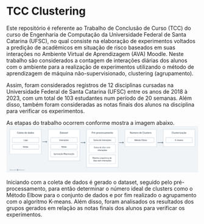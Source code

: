 # TCC Clustering

Este repositório é referente ao Trabalho de Conclusão de Curso (TCC) do curso de Engenharia de Computação da Universidade Federal de Santa Catarina (UFSC), no qual consiste na elaboração de experimentos voltados a predição de acadêmicos em situação de risco baseados em suas interações no Ambiente Virtual de Aprendizagem (AVA) Moodle. Neste trabalho são considerados a contagem de interações diárias dos alunos com o ambiente para a realização de experimentos utilizando o método de aprendizagem de máquina não-supervisionado, clustering (agrupamento).

Assim, foram considerados registros de 12 disciplinas cursadas na Universidade Federal de Santa Catarina (UFSC) entre os anos de 2018 à 2023, com um total de 103 estudantes num período de 20 semanas. Além disso, também foram consideradas as notas finais dos alunos na disciplina para verificar os experimentos.

As etapas do trabalho ocorrem conforme mostra a imagem abaixo.
![](https://github.com/eduardozago/tcc-clustering/blob/main/method.png)

Iniciando com a coleta de dados é gerado o dataset, seguido pelo pré-processamento, para então determinar o número ideal de clusters como o Método Elbow para o conjunto de dados e por fim realizado o agrupamento com o algoritmo K-means. Além disso, foram analisados os resultados dos grupos gerados em relação as notas finais dos alunos para verificar os experimentos.